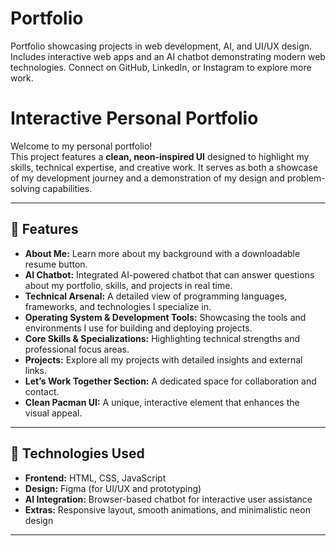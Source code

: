 # Portfolio
Portfolio showcasing projects in web development, AI, and UI/UX design. Includes interactive web apps and an AI chatbot demonstrating modern web technologies. Connect on GitHub, LinkedIn, or Instagram to explore more work.
# Interactive Personal Portfolio

Welcome to my personal portfolio!  
This project features a **clean, neon-inspired UI** designed to highlight my skills, technical expertise, and creative work. It serves as both a showcase of my development journey and a demonstration of my design and problem-solving capabilities.

---

## 🚀 Features

- **About Me:** Learn more about my background with a downloadable resume button.  
- **AI Chatbot:** Integrated AI-powered chatbot that can answer questions about my portfolio, skills, and projects in real time.  
- **Technical Arsenal:** A detailed view of programming languages, frameworks, and technologies I specialize in.  
- **Operating System & Development Tools:** Showcasing the tools and environments I use for building and deploying projects.  
- **Core Skills & Specializations:** Highlighting technical strengths and professional focus areas.  
- **Projects:** Explore all my projects with detailed insights and external links.  
- **Let’s Work Together Section:** A dedicated space for collaboration and contact.  
- **Clean Pacman UI:** A unique, interactive element that enhances the visual appeal.

---


## 🧠 Technologies Used

- **Frontend:** HTML, CSS, JavaScript  
- **Design:** Figma (for UI/UX and prototyping)  
- **AI Integration:** Browser-based chatbot for interactive user assistance  
- **Extras:** Responsive layout, smooth animations, and minimalistic neon design  

---

